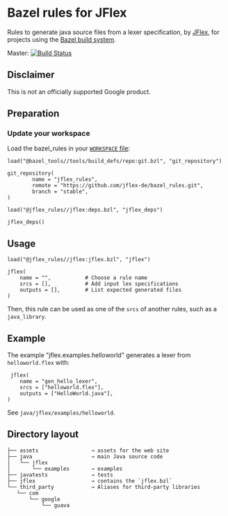 # Bazel rules for JFlex

Rules to generate java source files from a lexer specification, by [JFlex][gh-jflex],
for projects using the [Bazel build system][bazel].

Master: [![Build Status](https://api.cirrus-ci.com/github/jflex-de/bazel_rules.svg)](https://cirrus-ci.com/github/jflex-de/bazel_rules)

## Disclaimer

This is not an officially supported Google product.

## Preparation
### Update your workspace

Load the bazel_rules in your [`WORKSPACE` file][be_workspace]:

    load("@bazel_tools//tools/build_defs/repo:git.bzl", "git_repository")

    git_repository(
            name = "jflex_rules",
            remote = "https://github.com/jflex-de/bazel_rules.git",
            branch = "stable",
    )

    load("@jflex_rules//jflex:deps.bzl", "jflex_deps")

    jflex_deps()


## Usage

    load("@jflex_rules//jflex:jflex.bzl", "jflex")

    jflex(
        name = "",           # Choose a rule name
        srcs = [],           # Add input lex specifications
        outputs = [],        # List expected generated files
    )

Then, this rule can be used as one of the `srcs` of another rules, such as a `java_library`.

## Example
 The example "jflex.examples.helloworld" generates a lexer from `helloworld.flex` with:
 
     jflex(
        name = "gen_hello_lexer",
        srcs = ["helloworld.flex"],
        outputs = ["HelloWorld.java"],
    )
 
 See `java/jflex/examples/helloworld`.
 
 ## Directory layout
 ```
├── assets                 → assets for the web site
├── java                   → main Java source code
│   └── jflex
│       └── examples       → examples
├── javatests              → tests
├── jflex                  → contains the `jflex.bzl`
└── third_party            → Aliases for third-party libraries
    └── com
        └── google
            └── guava
```


[bazel]: http://bazel.build/
[gh-jflex]: https://github.com/jflex-de/jflex
[be_maven_jar]: https://docs.bazel.build/versions/master/be/workspace.html#maven_jar
[be_workspace]: https://docs.bazel.build/versions/master/tutorial/java.html#set-up-the-workspace 

